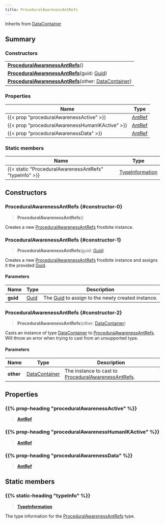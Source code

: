 ```yaml
---
title: ProceduralAwarenessAntRefs
---
```


Inherits from [DataContainer](/vext/ref/shared/type/datacontainer)

## Summary

### Constructors

|  |
| --- |
| **[ProceduralAwarenessAntRefs](#constructor-0)**() |
| **[ProceduralAwarenessAntRefs](#constructor-1)**(guid: [Guid](/vext/ref/shared/type/guid)) |
| **[ProceduralAwarenessAntRefs](#constructor-2)**(other: [DataContainer](/vext/ref/shared/type/datacontainer)) |

### Properties

| Name | Type |
| ---- | ---- |
| {{< prop "proceduralAwarenessActive" >}} | [AntRef](/vext/ref/fb/antref) |
| {{< prop "proceduralAwarenessHumanIKActive" >}} | [AntRef](/vext/ref/fb/antref) |
| {{< prop "proceduralAwarenessData" >}} | [AntRef](/vext/ref/fb/antref) |

### Static members

| Name | Type |
| ---- | ---- |
| {{< static "ProceduralAwarenessAntRefs" "typeInfo" >}} | [TypeInformation](/vext/ref/shared/type/typeinformation) |

## Constructors

### ProceduralAwarenessAntRefs {#constructor-0}

> **ProceduralAwarenessAntRefs**()

Creates a new [ProceduralAwarenessAntRefs](/vext/ref/fb/proceduralawarenessantrefs) frostbite instance.

### ProceduralAwarenessAntRefs {#constructor-1}

> **ProceduralAwarenessAntRefs**(guid: [Guid](/vext/ref/shared/type/guid))

Creates a new [ProceduralAwarenessAntRefs](/vext/ref/fb/proceduralawarenessantrefs) frostbite instance and assigns it the provided [Guid](/vext/ref/shared/type/guid).

#### Parameters

| Name | Type | Description |
| ---- | ---- | ----------- |
| **guid** | [Guid](/vext/ref/shared/type/guid) | The [Guid](/vext/ref/shared/type/guid) to assign to the newly created instance. |

### ProceduralAwarenessAntRefs {#constructor-2}

> **ProceduralAwarenessAntRefs**(other: [DataContainer](/vext/ref/shared/type/datacontainer))

Casts an instance of type [DataContainer](/vext/ref/shared/type/datacontainer) to [ProceduralAwarenessAntRefs](/vext/ref/fb/proceduralawarenessantrefs). Will throw an error when trying to cast from an unsupported type.

#### Parameters

| Name | Type | Description |
| ---- | ---- | ----------- |
| **other** | [DataContainer](/vext/ref/shared/type/datacontainer) | The instance to cast to [ProceduralAwarenessAntRefs](/vext/ref/fb/proceduralawarenessantrefs). |

## Properties

### {{% prop-heading "proceduralAwarenessActive" %}}

> **[AntRef](/vext/ref/fb/antref)**

### {{% prop-heading "proceduralAwarenessHumanIKActive" %}}

> **[AntRef](/vext/ref/fb/antref)**

### {{% prop-heading "proceduralAwarenessData" %}}

> **[AntRef](/vext/ref/fb/antref)**

## Static members

### {{% static-heading "typeInfo" %}}

> **[TypeInformation](/vext/ref/shared/type/typeinformation)**

The type information for the [ProceduralAwarenessAntRefs](/vext/ref/fb/proceduralawarenessantrefs) type.

